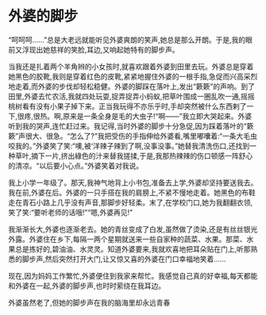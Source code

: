 # 外婆的脚步

“呵呵呵……”总是大老远就能听见外婆爽朗的笑声,她总是那么开朗。于是,我的眼前又浮现出她慈祥的笑脸,耳边,又响起她特有的脚步声。

当我还是扎着两个羊角辫的小女孩时,就喜欢跟着外婆到田里去玩。外婆总是穿着她黑色的胶靴,我则是穿着红色的皮靴,紧紧地握住外婆的一根手指,急促而兴高采烈地走着,而外婆的步伐却轻松稳健。外婆的脚踩在落叶上,发出“簌簌”的声响。到了田里,外婆去忙农活,我就四处玩耍,捉弄捉弄小蚂蚁,把草叶围成一圈乱吹一通,摇摇桃树看有没有小果子掉下来。正当我玩得不亦乐乎时,手却突然被什么东西剌了一下,很疼,很热。啊,原来是一条全身是毛的大虫子!“啊——”我立即大哭起来。外婆听到我的哭声,连忙赶过来。我记得,当时外婆的脚步十分急促,因为踩着落叶的“簌簌”声很大、很急。“怎么了?”我把受伤的手指伸给外婆看,嘴里嘟囔着:“一条大毛虫咬我的。”外婆笑了笑:“噢,被‘洋辣子辣到了啊,没事没事。”她替我清洗伤口,还找到一种草叶,摘下一片,挤出綠色的汁来替我搓揉,于是,我那热辣辣的伤口顿感一阵舒心的清凉。“以后要小心点。”外婆笑着对我说。

我上小学一年级了。那天,我神气地背上小书包,准备去上学,外婆却坚持要送我去。我在前,外婆在后。外婆的一只手搭在我的肩膀上,不紧不慢地走着。她黑色的布鞋走在青石小路上几乎没有声音,那脚步好轻柔。末了,在学校门口,她为我翻翻衣领,笑了笑:“要听老师的话哦!”“嗯,外婆再见!”

我渐渐长大,外婆也逐渐老去。她的青丝变成了白发,虽然做了烫染,还是有丝丝银光外露。外婆住在乡下,每隔一两个星期就送来一些自家种的蔬菜、水果。那菜、水果总是拣好的,碧油油、水灵灵。知道外婆要来,我就欢喜地把耳朵贴在门上,听那熟悉的脚步声,然后突然打开大门,让又惊又喜的外婆在门口幸福地笑着……

现在,因为妈妈工作繁忙,外婆便住到我家来帮忙。我感觉自己真的好幸福,每天都能和外婆在一起,外婆的脚步声,也时时萦绕在我耳边。

外婆虽然老了,但她的脚步声在我的脑海里却永远青春